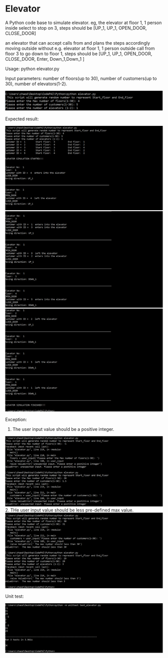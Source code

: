 # Elevator
A Python code base to simulate elevator. eg,  the elevator at floor 1, 1 person inside select to stop on 3, steps should be [UP_1, UP_1, OPEN_DOOR, CLOSE_DOOR]  

an elevator that can accept calls from  and plans the steps accordingly  moving outside without e.g. elevator at floor 1, 1 person outside call from floor 3 to go down to floor 1, steps should be [UP_1, UP_1, OPEN_DOOR, CLOSE_DOOR, Enter, Down_1,Down_1 ] 

Usage:
python elevator.py

Input parameters: 
number of floors(up to 30), number of customers(up to 30), number of elevators(1-2).

<img src="images/elevator_usage.png">

Expected result:

<img src="images/elevator_result_1.png">
<img src="images/elevator_result_2.png">
<img src="images/elevator_result_3.png">         

Exception:

1. The user input value should be a positive integer. 
<img src="images/elevator_exception_2.png">
2. THe user input value should be less pre-defined max value. 
<img src="images/elevator_exception.png">

          
Unit test:

<img src="images/elevator_Unit_test_result.png">
